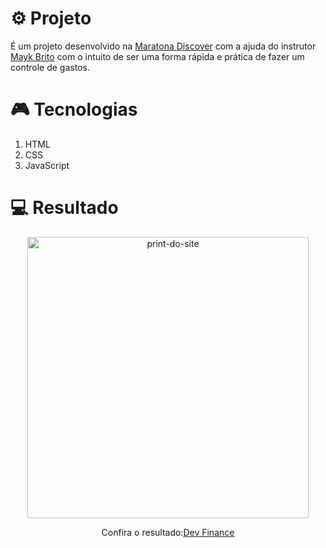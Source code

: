 # ⚙ Projeto

É um projeto desenvolvido na [Maratona Discover](https://maratonadiscover.rocketseat.com.br/maratona/aula-01) com a ajuda do instrutor [Mayk Brito](https://www.linkedin.com/in/maykbrito/)
com o intuito de ser uma forma rápida e prática de fazer um controle de gastos.

# 🎮 Tecnologias

1. HTML
2. CSS
3. JavaScript

# 💻 Resultado

<div align="center">
  <img alt="print-do-site" src="https://i.imgur.com/h6Fk3X0.png" width="450px">
  <p>Confira o resultado:<a href="https://luizguandalinidevfinance.netlify.app">Dev Finance</a></p>
</div>


